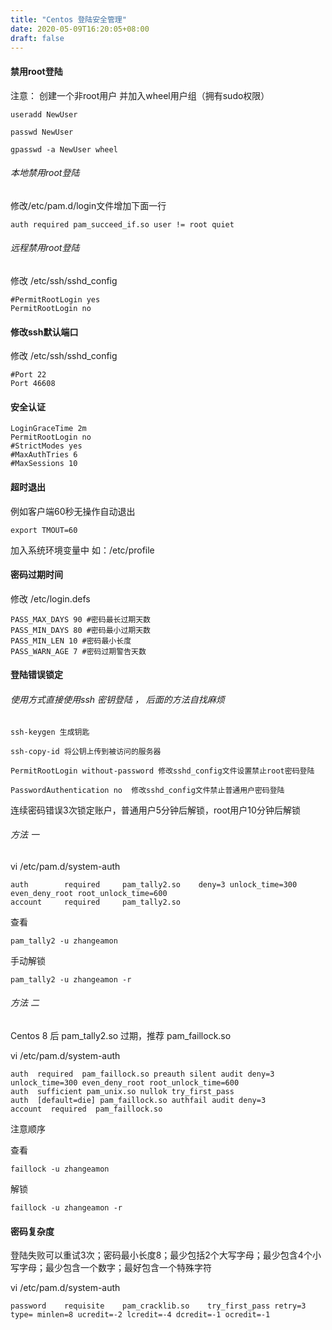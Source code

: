 ```yaml
---
title: "Centos 登陆安全管理"
date: 2020-05-09T16:20:05+08:00
draft: false
---
```


#### 禁用root登陆

注意： 创建一个非root用户 并加入wheel用户组（拥有sudo权限）
```
useradd NewUser

passwd NewUser

gpasswd -a NewUser wheel
```

###### 本地禁用root登陆


修改/etc/pam.d/login文件增加下面一行
```
auth required pam_succeed_if.so user != root quiet
```

###### 远程禁用root登陆

修改 /etc/ssh/sshd_config
```
#PermitRootLogin yes
PermitRootLogin no
```

#### 修改ssh默认端口

修改 /etc/ssh/sshd_config
```
#Port 22
Port 46608
```

#### 安全认证

```
LoginGraceTime 2m
PermitRootLogin no
#StrictModes yes
#MaxAuthTries 6
#MaxSessions 10
```

#### 超时退出

例如客户端60秒无操作自动退出
```
export TMOUT=60
```
加入系统环境变量中 如：/etc/profile


#### 密码过期时间

修改 /etc/login.defs
```
PASS_MAX_DAYS 90 #密码最长过期天数
PASS_MIN_DAYS 80 #密码最小过期天数
PASS_MIN_LEN 10 #密码最小长度
PASS_WARN_AGE 7 #密码过期警告天数
```

#### 登陆错误锁定

###### 使用方式直接使用ssh 密钥登陆 ， 后面的方法自找麻烦
```
ssh-keygen 生成钥匙

ssh-copy-id 将公钥上传到被访问的服务器

PermitRootLogin without-password 修改sshd_config文件设置禁止root密码登陆

PasswordAuthentication no  修改sshd_config文件禁止普通用户密码登陆
```

连续密码错误3次锁定账户，普通用户5分钟后解锁，root用户10分钟后解锁

###### 方法 一 

vi /etc/pam.d/system-auth
```
auth        required     pam_tally2.so    deny=3 unlock_time=300 even_deny_root root_unlock_time=600 
account     required     pam_tally2.so
```

查看 
```
pam_tally2 -u zhangeamon
```
手动解锁
```
pam_tally2 -u zhangeamon -r
```

###### 方法 二 

Centos 8 后 pam_tally2.so 过期，推荐 pam_faillock.so

vi /etc/pam.d/system-auth
```
auth  required  pam_faillock.so preauth silent audit deny=3 unlock_time=300 even_deny_root root_unlock_time=600
auth  sufficient pam_unix.so nullok try_first_pass
auth  [default=die] pam_faillock.so authfail audit deny=3
account  required  pam_faillock.so
```
注意顺序

查看
```
faillock -u zhangeamon
```
解锁
```
faillock -u zhangeamon -r
```



#### 密码复杂度

登陆失败可以重试3次；密码最小长度8；最少包括2个大写字母；最少包含4个小写字母；最少包含一个数字；最好包含一个特殊字符

vi /etc/pam.d/system-auth
```
password    requisite    pam_cracklib.so    try_first_pass retry=3 type= minlen=8 ucredit=-2 lcredit=-4 dcredit=-1 ocredit=-1  
```
